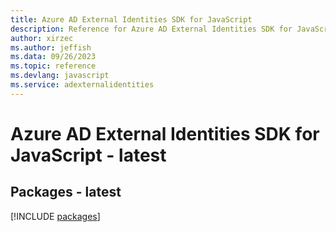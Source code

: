 ```yaml
---
title: Azure AD External Identities SDK for JavaScript
description: Reference for Azure AD External Identities SDK for JavaScript
author: xirzec
ms.author: jeffish
ms.data: 09/26/2023
ms.topic: reference
ms.devlang: javascript
ms.service: adexternalidentities
---
```

# Azure AD External Identities SDK for JavaScript - latest
## Packages - latest
[!INCLUDE [packages](ad-external-identities-index.md)]